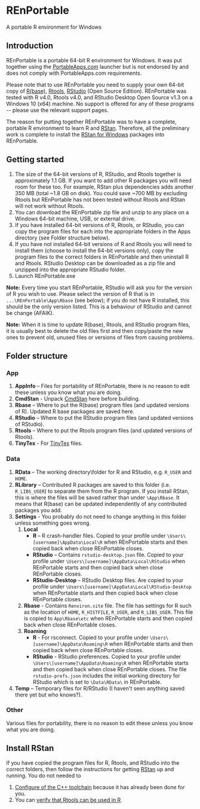 # REnPortable
A portable R environment for Windows

## Introduction
REnPortable is a portable 64-bit R environment for Windows. It was put together using the [PortableApps.com](https://portableapps.com) launcher but is not endorsed by and does not comply with PortableApps.com requirements.

Please note that to use REnPortable you need to supply your own 64-bit copy of [R(base)](https://cloud.r-project.org/), [Rtools](https://cloud.r-project.org/), [RStudio](https://www.rstudio.com/products/rstudio/download/) (Open Source Edition). REnPortable was tested with R v4.0, Rtools v4.0, and RStudio Desktop Open Source v1.3 on a Windows 10 (x64) machine. No support is offered for any of these programs -- please use the relevant support pages.

The reason for putting together REnPortable was to have a complete, portable R environment to learn R and [RStan](http://mc-stan.org/). Therefore, all the preliminary work is complete to install the [RStan for Windows](https://github.com/stan-dev/rstan/wiki/Installing-RStan-on-Windows) packages into REnPortable.

## Getting started
1. The size of the 64-bit versions of R, RStudio, and Rtools together is approximately 1.1 GB. If you want to add other R packages you will need room for these too. For example, RStan plus dependencies adds another 350 MB (total ~1.8 GB on disk). You could save ~700 MB by excluding Rtools but REnPortable has not been tested without Rtools and RStan will not work without Rtools.
1. You can download the REnPortable zip file and unzip to any place on a Windows 64-bit machine, USB, or external drive. 
1. If you have installed 64-bit versions of R, Rtools, or RStudio, you can copy the program files for each into the appropriate folders in the Apps directory (see Folder structure below).
1. If you have not installed 64-bit versions of R and Rtools you will need to install them (choose to install the 64-bit versions only), copy the program files to the correct folders in REnPortable and then uninstall R and Rtools. RStudio Desktop can be downloaded as a zip file and unzipped into the appropriate RStudio folder.
1. Launch REnPortable.exe

**Note:** Every time you start REnPortable, RStudio will ask you for the version of R you wish to use. Please select the version of R that is in `...\REnPortable\App\Rbase` (see below); if you do not have R installed, this should be the only version listed. This is a behaviour of RStudio and cannot be change (AFAIK).

**Note:** When it is time to update R(base), Rtools, and RStudio program files, it is usually best to delete the old files first and then copy/paste the new ones to prevent old, unused files or versions of files from causing problems.

## Folder structure
### App
1. **AppInfo** – Files for portability of REnPortable, there is no reason to edit these unless you know what you are doing.
1. **CmdStan** - Unpack [CmdStan](https://mc-stan.org/users/interfaces/cmdstan.html) here before building.
1. **Rbase** – Where to put the R(base) program files (and updated versions of R). Updated R base packages are saved here.
1. **RStudio** – Where to put the RStudio program files (and updated versions of RStudio).
1. **Rtools** – Where to put the Rtools program files (and updated versions of Rtools).
1. **TinyTex** - For [TinyTex](https://yihui.org/tinytex/) files.

### Data
1. **RData** – The working directory\folder for R and RStudio, e.g. `R_USER` and `HOME`.
1. **RLibrary** – Contributed R packages are saved to this folder (i.e. `R_LIBS_USER`) to separate them from the R program. If you install RStan, this is where the files will be saved rather than under `\App\Rbase`. It means that R(base) can be updated independently of any contributed packages you add.
1. **Settings** - You probably do not need to change anything in this folder unless something goes wrong.
   1. **Local**
       - **R** – R crash-handler files. Copied to your profile under `\Users\[username]\AppData\Local\R` when REnPortable starts and then copied back when close REnPortable closes.
       - **RStudio** – Contains `rstudio-desktop.json` file. Copied to your profile under `\Users\[username]\AppData\Local\RStudio` when REnPortable starts and then copied back when close REnPortable closes.
       - **RStudio-Desktop** – RStudio Desktop files. Are copied to your profile under `\Users\[username]\AppData\Local\RStudio-Desktop` when REnPortable starts and then copied back when close REnPortable closes.
   1. **Rbase** - Contains `Renviron.site` file. The file has settings for R such as the location of `HOME`, `R_HISTFILE`, `R_USER`, and `R_LIBS_USER`. This file is copied to `App\Rbase\etc` when REnPortable starts and then copied back when close REnPortable closes.
   1. **Roaming**
       - **R** - For rsconnect. Copied to your profile under `\Users\[username]\AppData\Roaming\R` when REnPortable starts and then copied back when close REnPortable closes.
       - **RStudio** - RStudio preferences. Copied to your profile under `\Users\[username]\AppData\Roaming\R` when REnPortable starts and then copied back when close REnPortable closes. The file `rstudio-prefs.json` includes the initial working directory for RStudio which is set to `\Data\RData\` in REnPortable.
1. **Temp** – Temporary files for R/RStudio (I haven't seen anything saved there yet but who knows?).

### Other
Various files for portability, there is no reason to edit these unless you know what you are doing.

## Install RStan
If you have copied the program files for R, Rtools, and RStudio into the correct folders, then follow the instructions for getting [RStan](https://mc-stan.org/users/interfaces/rstan.html) up and running. You do not needed to
1. [Configure of the C++ toolchain](https://github.com/stan-dev/rstan/wiki/RStan-Getting-Started#configuration-of-the-c-toolchain) because it has already been done for you.
1. You can [verify that Rtools can be used in R](https://github.com/stan-dev/rstan/wiki/Installing-RStan-on-Windows#verify-that-rtools-can-be-used-in-r).
